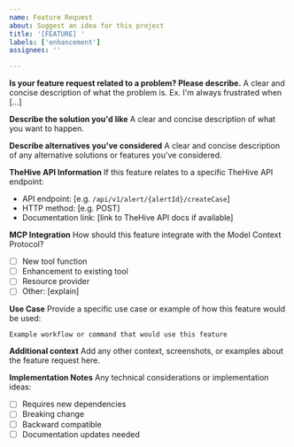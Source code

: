 ```yaml
---
name: Feature Request
about: Suggest an idea for this project
title: '[FEATURE] '
labels: ['enhancement']
assignees: ''

---
```


**Is your feature request related to a problem? Please describe.**
A clear and concise description of what the problem is. Ex. I'm always frustrated when [...]

**Describe the solution you'd like**
A clear and concise description of what you want to happen.

**Describe alternatives you've considered**
A clear and concise description of any alternative solutions or features you've considered.

**TheHive API Information**
If this feature relates to a specific TheHive API endpoint:
- API endpoint: [e.g. `/api/v1/alert/{alertId}/createCase`]
- HTTP method: [e.g. POST]
- Documentation link: [link to TheHive API docs if available]

**MCP Integration**
How should this feature integrate with the Model Context Protocol?
- [ ] New tool function
- [ ] Enhancement to existing tool
- [ ] Resource provider
- [ ] Other: [explain]

**Use Case**
Provide a specific use case or example of how this feature would be used:
```
Example workflow or command that would use this feature
```

**Additional context**
Add any other context, screenshots, or examples about the feature request here.

**Implementation Notes**
Any technical considerations or implementation ideas:
- [ ] Requires new dependencies
- [ ] Breaking change
- [ ] Backward compatible
- [ ] Documentation updates needed
